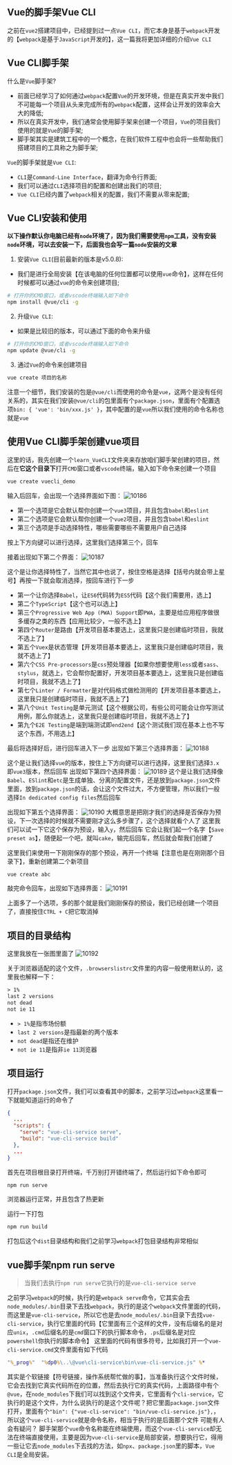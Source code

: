 ## Vue的脚手架Vue CLI
之前在`vue2`搭建项目中，已经提到过一点`Vue CLI`，而它本身是基于`webpack`开发的【`webpack`是基于`JavaScript`开发的】，这一篇我将更加详细的介绍`Vue CLI`

## Vue CLI脚手架
什么是`Vue`脚手架?
  - 前面已经学习了如何通过`webpack`配置`Vue`的开发环境，但是在真实开发中我们不可能每一个项目从头来完成所有的`webpack`配置，这样会让开发的效率会大大的降低;
  - 所以在真实开发中，我们通常会使用脚手架来创建一个项目，`Vue`的项目我们使用的就是`Vue`的脚手架;
  - 脚手架其实是建筑工程中的一个概念，在我们软件工程中也会将一些帮助我们搭建项目的工具称之为脚手架;

`Vue`的脚手架就是`Vue CLI`:
  - `CLI`是`Command-Line Interface`，翻译为命令行界面;
  - 我们可以通过`CLI`选择项目的配置和创建出我们的项目;
  - `Vue CLI`已经内置了`webpack`相关的配置，我们不需要从零来配置;

## Vue CLI安装和使用
**以下操作默认你电脑已经有`node`环境了，因为我们需要使用`npm`工具，没有安装`node`环境，可以去安装一下，后面我也会写一篇`node`安装的文章**

1. 安装`Vue CLI`(目前最新的版本是v5.0.8):
  - 我们是进行全局安装【在该电脑的任何位置都可以使用`vue`命令】，这样在任何时候都可以通过`vue`的命令来创建项目;
  ```bash
  # 打开你的CMD窗口，或者vscode终端输入如下命令
  npm install @vue/cli -g
  ```
2. 升级`Vue CLI`:
  - 如果是比较旧的版本，可以通过下面的命令来升级
  ```bash
  # 打开你的CMD窗口，或者vscode终端输入如下命令
  npm update @vue/cli -g
  ```
3. 通过`Vue`的命令来创建项目
  ```bash
  vue create 项目的名称
  ```

注意一个细节，我们安装的包是`@vue/cli`而使用的命令是`vue`，这两个是没有任何关系的，其实在我们安装`@vue/cli`的包里面有个`package.json`，里面有个配置选项`bin: { 'vue': 'bin/xxx.js' }`，其中配置的是`vue`所以我们使用的命令名称也就是`vue`

## 使用Vue CLI脚手架创建vue项目

这里的话，我先创建一个`learn_VueCLI`文件夹来存放咱们脚手架创建的项目，然后在**它这个目录下**打开`CMD`窗口或者`vscode`终端，输入如下命令来创建一个项目
```bash
vue create vuecli_demo
```

输入后回车，会出现一个选择界面如下图：
![10186](https://img.coding327.top/blogImg/10186.png)

- 第一个选项是它会默认帮你创建一个`vue3`项目，并且包含`babel`和`eslint`
- 第二个选项是它会默认帮你创建一个`vue2`项目，并且包含`babel`和`eslint`
- 第三个选项是手动选择特性，哪些需要哪些不需要用户自己选择

按上下方向键可以进行选择，这里我们选择第三个，回车

接着出现如下第二个界面：
![10187](https://img.coding327.top/blogImg/10187.png)

这个是让你选择特性了，当然它其中也说了，按住空格是选择【括号内就会带上星号】再按一下就会取消选择，按回车进行下一步
- 第一个让你选择`Babel`，让`ES6`代码转为`ES5`代码【这个我们需要用，选上】
- 第二个`TypeScript`【这个也可以选上】
- 第三个`Progressive Web App (PWA) Support`即`PWA`，主要是给应用程序做很多缓存之类的东西【应用比较少，一般不选上】
- 第四个`Router`是路由【开发项目基本要选上，这里我只是创建临时项目，我就不选上了】
- 第五个`Vuex`是状态管理【开发项目基本要选上，这里我只是创建临时项目，我就不选上了】
- 第六个`CSS Pre-processors`是`css`预处理器【如果你想要使用`less`或者`sass`、`stylus`，就选上，它会帮你配置好，开发项目基本要选上，这里我只是创建临时项目，我就不选上了】
- 第七个`Linter / Formatter`是对代码格式做检测用的【开发项目基本要选上，这里我只是创建临时项目，我就不选上了】
- 第八个`Unit Testing`是单元测试【这个根据公司，有些公司可能会让你写测试用例，那么你就选上，这里我只是创建临时项目，我就不选上了】
- 第九个`E2E Testing`是端到端测试即`end2end`【这个测试我们现在基本上也不写这个东西，不用选上】

最后将选择好后，进行回车进入下一步
出现如下第三个选择界面：
![10188](https://img.coding327.top/blogImg/10188.png)

这个是让我们选择`vue`的版本，按住上下方向键可以进行选择，这里我们选择`3.x`即`vue3`版本，然后回车
出现如下第四个选择界面：
![10189](https://img.coding327.top/blogImg/10189.png)
这个是让我们选择像`Babel`、`ESlint`和`etc`是生成单独、分离的配置文件，还是放到`package.json`文件里面，放到`package.json`的话，会让这个文件过大，不方便管理，所以我们一般选择`In dedicated config files`然后回车

出现如下第五个选择界面：
![10190](https://img.coding327.top/blogImg/10190.png)
大概意思是把刚才我们的选择是否保存为预设，下一次选择的时候就不需要刚才这么多步骤了，这个选择就看个人了
这里我们可以试一下它这个保存为预设，输入`y`，然后回车
它会让我们起一个名字【`Save preset as`】，随便起一个吧，就叫`cake`，输完后回车，然后就会帮我们创建了

这里我们来使用一下刚刚保存的那个预设，再开一个终端【注意也是在刚刚那个目录下】，重新创建第二个新项目
```bash
vue create abc
```
敲完命令回车，出现如下选择界面：
![10191](https://img.coding327.top/blogImg/10191.png)

上面多了一个选项，多的那个就是我们刚刚保存的预设，我们已经创建一个项目了，直接按住`CTRL + C`把它取消掉

## 项目的目录结构
这里我放在一张图里面了
![10192](https://img.coding327.top/blogImg/10192.png)

关于浏览器适配的这个文件，`.browserslistrc`文件里的内容一般使用默认的，这里我也解释一下：
```txt
> 1%
last 2 versions
not dead
not ie 11
```
- `> 1%`是指市场份额
- `last 2 versions`是指最新的两个版本
- `not dead`是指还在维护
- `not ie 11`是指非`ie 11`浏览器


## 项目运行
打开`package.json`文件，我们可以查看其中的脚本，之前学习过`webpack`这里看一下就能知道运行的命令了
```json
{
  ...
  "scripts": {
    "serve": "vue-cli-service serve",
    "build": "vue-cli-service build"
  },
  ...
}
```

首先在项目根目录打开终端，千万别打开错终端了，然后运行如下命令即可
```bash
npm run serve
```

浏览器运行正常，并且包含了热更新

运行一下打包
```bash
npm run build
```
打包后这个`dist`目录结构和我们之前学习`webpack`打包目录结构非常相似

## vue脚手架npm run serve
> 当我们去执行`npm run serve`它执行的是`vue-cli-service serve`

之前学习`webpack`的时候，执行的是`webpack serve`命令，它其实会去`node_modules/.bin`目录下去找`webpack`，执行的是这个`webpack`文件里面的代码，而这里是`vue-cli-service`，所以它也是去`node_modules/.bin`目录下去找`vue-cli-service`，执行它里面的代码【它里面有三个这样的文件，没有后缀名的是对应`unix`，`.cmd`后缀名的是`cmd`窗口下的执行脚本命令，`.ps`后缀名是对应`powershell`你执行的脚本命令】
这里面的代码有很多符号，比如我打开一个`vue-cli-service.cmd`文件里面有如下代码
```cmd
"%_prog%"  "%dp0%\..\@vue\cli-service\bin\vue-cli-service.js" %*
```
其实是个软链接【符号链接，操作系统帮忙做的事】，当准备执行这个文件时候，它会去找到它真实代码所在的位置，然后去执行它的真实代码，上面路径中有个`@vue`，在`node_modules`下我们可以找到这个文件夹，它里面有个`cli-service`，它执行的是这个文件，为什么说执行的是这个文件呢？把它里面`package.json`文件打开，里面有个`"bin": {"vue-cli-service": "bin/vue-cli-service.js"},`，所以这个`vue-cli-service`就是命令名称，相当于执行的是后面那个文件
可能有人会有疑问？
脚手架那个`vue`命令名称能在终端使用，而这个`vue-cli-service`却无法在终端直接使用，主要是因为`vue-cli-service`是局部安装，想要执行它，得用一些让它去`node_modules`下去找的方法，如`npx`、`package.json`里的脚本，`Vue CLI`是全局安装。


